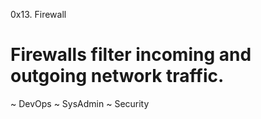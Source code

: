 0x13. Firewall

# Firewalls filter incoming and outgoing network traffic.

~ DevOps
~ SysAdmin
~ Security
